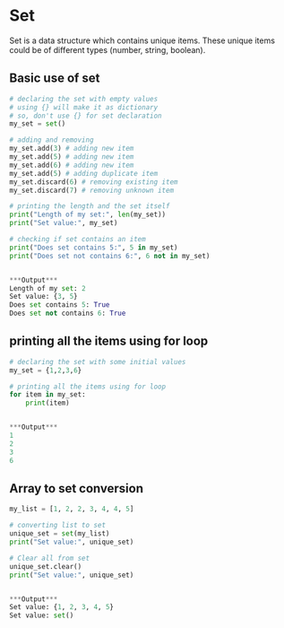 # Set

Set is a data structure which contains unique items. These unique items could be of different types (number, string, boolean).

## Basic use of set

```python
# declaring the set with empty values
# using {} will make it as dictionary
# so, don't use {} for set declaration
my_set = set()

# adding and removing
my_set.add(3) # adding new item
my_set.add(5) # adding new item
my_set.add(6) # adding new item
my_set.add(5) # adding duplicate item
my_set.discard(6) # removing existing item
my_set.discard(7) # removing unknown item

# printing the length and the set itself
print("Length of my set:", len(my_set))
print("Set value:", my_set)

# checking if set contains an item
print("Does set contains 5:", 5 in my_set)
print("Does set not contains 6:", 6 not in my_set)


***Output***
Length of my set: 2
Set value: {3, 5}
Does set contains 5: True
Does set not contains 6: True
```

## printing all the items using for loop
```python
# declaring the set with some initial values
my_set = {1,2,3,6}

# printing all the items using for loop
for item in my_set:
    print(item)


***Output***
1
2
3
6
```

## Array to set conversion
```python
my_list = [1, 2, 2, 3, 4, 4, 5]

# converting list to set
unique_set = set(my_list)
print("Set value:", unique_set)

# Clear all from set
unique_set.clear()
print("Set value:", unique_set)


***Output***
Set value: {1, 2, 3, 4, 5}
Set value: set()
```